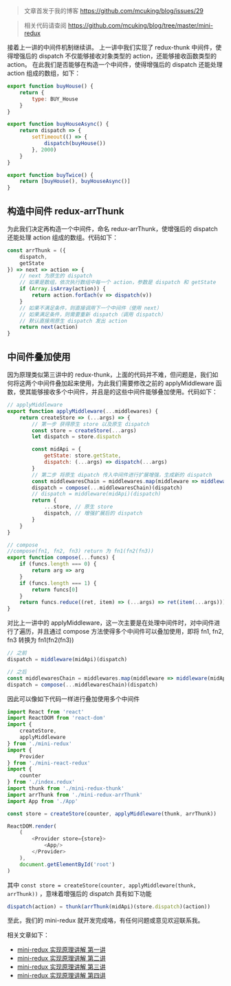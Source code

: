 > 文章首发于我的博客 https://github.com/mcuking/blog/issues/29

> 相关代码请查阅 https://github.com/mcuking/blog/tree/master/mini-redux

接着上一讲的中间件机制继续讲。
上一讲中我们实现了 redux-thunk 中间件，使得增强后的 dispatch 不仅能够接收对象类型的 action，还能够接收函数类型的 action。
在此我们是否能够在构造一个中间件，使得增强后的 dispatch 还能处理 action 组成的数组，如下：

```js
export function buyHouse() {
    return {
        type: BUY_House
    }
}

export function buyHouseAsync() {
    return dispatch => {
        setTimeout(() => {
            dispatch(buyHouse())
        }, 2000)
    }
}

export function buyTwice() {
    return [buyHouse(), buyHouseAsync()]
}
```

## 构造中间件 redux-arrThunk

为此我们决定再构造一个中间件，命名 redux-arrThunk，使增强后的 dispatch 还能处理 action 组成的数组。代码如下：

```js
const arrThunk = ({
    dispatch,
    getState
}) => next => action => {
    // next 为原生的 dispatch
    // 如果是数组，依次执行数组中每一个 action，参数是 dispatch 和 getState
    if (Array.isArray(action)) {
        return action.forEach(v => dispatch(v))
    }
    // 如果不满足条件，则直接调用下一个中间件（使用 next）
    // 如果满足条件，则需要重新 dispatch（调用 dispatch）
    // 默认直接用原生 dispatch 发出 action
    return next(action)
}
```

## 中间件叠加使用

因为原理类似第三讲中的 redux-thunk，上面的代码并不难，但问题是，我们如何将这两个中间件叠加起来使用，为此我们需要修改之前的 applyMiddleware 函数，使其能够接收多个中间件，并且是的这些中间件能够叠加使用。代码如下：

```js
// applyMiddleware
export function applyMiddleware(...middlewares) {
    return createStore => (...args) => {
        // 第一步 获得原生 store 以及原生 dispatch
        const store = createStore(...args)
        let dispatch = store.dispatch

        const midApi = {
            getState: store.getState,
            dispatch: (...args) => dispatch(...args)
        }
        // 第二步 将原生 dipatch 传入中间件进行扩展增强，生成新的 dispatch
        const middlewaresChain = middlewares.map(middleware => middleware(midApi))
        dispatch = compose(...middlewaresChain)(dispatch)
        // dispatch = middleware(midApi)(dispatch)
        return {
            ...store, // 原生 store
            dispatch, // 增强扩展后的 dispatch
        }
    }
}

// compose
//compose(fn1, fn2, fn3) return 为 fn1(fn2(fn3))
export function compose(...funcs) {
    if (funcs.length === 0) {
        return arg => arg
    }
    if (funcs.length === 1) {
        return funcs[0]
    }
    return funcs.reduce((ret, item) => (...args) => ret(item(...args)))
}
```

对比上一讲中的 applyMiddleware，这一次主要是在处理中间件时，对中间件进行了遍历，并且通过 compose 方法使得多个中间件可以叠加使用，即将 fn1, fn2, fn3 转换为 fn1(fn2(fn3))

```js
// 之前
dispatch = middleware(midApi)(dispatch)

// 之后
const middlewaresChain = middlewares.map(middleware => middleware(midApi))
dispatch = compose(...middlewaresChain)(dispatch)
```

因此可以像如下代码一样进行叠加使用多个中间件

``` javascript
import React from 'react'
import ReactDOM from 'react-dom'
import {
    createStore,
    applyMiddleware
} from './mini-redux'
import {
    Provider
} from './mini-react-redux'
import {
    counter
} from './index.redux'
import thunk from './mini-redux-thunk'
import arrThunk from './mini-redux-arrThunk'
import App from './App'

const store = createStore(counter, applyMiddleware(thunk, arrThunk))

ReactDOM.render(
    (
        <Provider store={store}>
            <App/>
        </Provider>
    ),
    document.getElementById('root')
)
```

其中 `const store = createStore(counter, applyMiddleware(thunk, arrThunk))` ，意味着增强后的 dispatch 具有如下功能

```js
dispatch(action) = thunk(arrThunk(midApi)(store.dispatch)(action))
```

至此，我们的 mini-redux 就开发完成咯，有任何问题或意见欢迎联系我。

相关文章如下：

* [mini-redux 实现原理讲解 第一讲](https://github.com/mcuking/blog/issues/25)
* [mini-redux 实现原理讲解 第二讲](https://github.com/mcuking/blog/issues/26)
* [mini-redux 实现原理讲解 第三讲](https://github.com/mcuking/blog/issues/27)
* [mini-redux 实现原理讲解 第四讲](https://github.com/mcuking/blog/issues/29)
